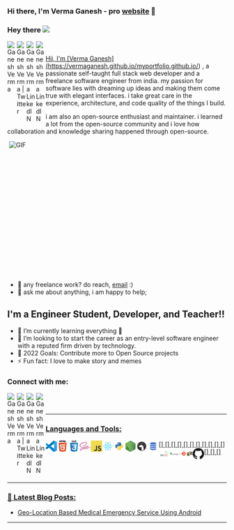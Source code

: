 ### Hi there, I'm Verma Ganesh - pro [website] 👋

### Hey there <img src="https://media.giphy.com/media/hvRJCLFzcasrR4ia7z/giphy.gif" width="25px">

<a href="https://www.instagram.com/ganeshnv0/">
  <img align="left" alt="Ganesh Verma" width="22px" src="https://cdn.jsdelivr.net/npm/simple-icons@v3/icons/instagram.svg" />
</a>
<a href="https://twitter.com/GaneshV69875387">
  <img align="left" alt="Ganesh Verma | Twitter" width="22px" src="https://raw.githubusercontent.com/peterthehan/peterthehan/master/assets/twitter.svg" />
</a>
<a href="https://www.linkedin.com/in/ganesh-verma-879158203//">
  <img align="left" alt="Ganesh Verma LinkedIN" width="22px" src="https://raw.githubusercontent.com/peterthehan/peterthehan/master/assets/linkedin.svg" />
</a>
<a href="https://www.youtube.com/channel/UCzUmYa_GQldwKvPbp0MfhSg">
  <img align="left" alt="Ganesh Verma LinkedIN" width="22px" src="https://raw.githubusercontent.com/peterthehan/peterthehan/master/assets/youtube.svg" />

<br />

  
Hii, I'm [Verma Ganesh] (https://vermaganesh.github.io/myportfolio.github.io/) , a passionate self-taught full stack web developer and a freelance software engineer from india. my passion for software lies with dreaming up ideas and making them come true with elegant interfaces. i take great care in the experience, architecture, and code quality of the things I build.

i am also an open-source enthusiast and maintainer. i learned a lot from the open-source community and i love how collaboration and knowledge sharing happened through open-source.

  <img align="right" alt="GIF" src="https://github.com/abhisheknaiidu/abhisheknaiidu/blob/master/code.gif?raw=true" width="500" height="320" />
  
- 💼 any freelance work? do reach, [email](mailto:ganeshnv0@gmail.com) :)
- 💬 ask me about anything, i am happy to help;

## I'm a Engineer Student, Developer, and Teacher!!

- 🌱 I’m currently learning everything 🤣
- 👯 I’m looking to to start the career as an entry-level software engineer with a reputed firm driven by technology.
- 🥅 2022 Goals: Contribute more to Open Source projects
- ⚡ Fun fact: I love to make story and memes

### Connect with me:

<a href="https://www.instagram.com/ganeshnv0/">
  <img align="left" alt="Ganesh Verma" width="22px" src="https://cdn.jsdelivr.net/npm/simple-icons@v3/icons/instagram.svg" />
</a>
<a href="https://twitter.com/GaneshV69875387">
  <img align="left" alt="Ganesh Verma | Twitter" width="22px" src="https://raw.githubusercontent.com/peterthehan/peterthehan/master/assets/twitter.svg" />
</a>
<a href="https://www.linkedin.com/in/ganesh-verma-879158203//">
  <img align="left" alt="Ganesh Verma LinkedIN" width="22px" src="https://raw.githubusercontent.com/peterthehan/peterthehan/master/assets/linkedin.svg" />
<a href="https://www.youtube.com/channel/UCzUmYa_GQldwKvPbp0MfhSg">
  <img align="left" alt="Ganesh Verma LinkedIN" width="22px" src="https://raw.githubusercontent.com/peterthehan/peterthehan/master/assets/youtube.svg" />

<br />
<br />

 ---
  
### Languages and Tools:

[<img align="left" alt="Visual Studio Code" width="26px" src="https://raw.githubusercontent.com/github/explore/80688e429a7d4ef2fca1e82350fe8e3517d3494d/topics/visual-studio-code/visual-studio-code.png" />]
[<img align="left" alt="HTML5" width="26px" src="https://raw.githubusercontent.com/github/explore/80688e429a7d4ef2fca1e82350fe8e3517d3494d/topics/html/html.png" />]
[<img align="left" alt="CSS3" width="26px" src="https://raw.githubusercontent.com/github/explore/80688e429a7d4ef2fca1e82350fe8e3517d3494d/topics/css/css.png" />]
[<img align="left" alt="Sass" width="26px" src="https://raw.githubusercontent.com/github/explore/80688e429a7d4ef2fca1e82350fe8e3517d3494d/topics/sass/sass.png" />]
[<img align="left" alt="JavaScript" width="26px" src="https://raw.githubusercontent.com/github/explore/80688e429a7d4ef2fca1e82350fe8e3517d3494d/topics/javascript/javascript.png" />]
[<img align="left" alt="React" width="26px" src="https://raw.githubusercontent.com/github/explore/80688e429a7d4ef2fca1e82350fe8e3517d3494d/topics/react/react.png" />]
[<img align="left" alt="GraphQL" width="26px" src="https://raw.githubusercontent.com/github/explore/80688e429a7d4ef2fca1e82350fe8e3517d3494d/topics/python/python.png" />]
[<img align="left" alt="Node.js" width="26px" src="https://raw.githubusercontent.com/github/explore/80688e429a7d4ef2fca1e82350fe8e3517d3494d/topics/nodejs/nodejs.png" />]
[<img align="left" alt="Deno" width="26px" src="https://raw.githubusercontent.com/github/explore/361e2821e2dea67711cde99c9c40ed357061cf27/topics/deno/deno.png" />]
[<img align="left" alt="SQL" width="26px" src="https://raw.githubusercontent.com/github/explore/80688e429a7d4ef2fca1e82350fe8e3517d3494d/topics/sql/sql.png" />]
[<img align="left" alt="MySQL" width="26px" src="https://raw.githubusercontent.com/github/explore/80688e429a7d4ef2fca1e82350fe8e3517d3494d/topics/mysql/mysql.png" />]
[<img align="left" alt="MongoDB" width="26px" src="https://raw.githubusercontent.com/github/explore/80688e429a7d4ef2fca1e82350fe8e3517d3494d/topics/mongodb/mongodb.png" />]
[<img align="left" alt="Git" width="26px" src="https://raw.githubusercontent.com/github/explore/80688e429a7d4ef2fca1e82350fe8e3517d3494d/topics/git/git.png" />]
[<img align="left" alt="GitHub" width="26px" src="https://raw.githubusercontent.com/github/explore/78df643247d429f6cc873026c0622819ad797942/topics/github/github.png" />]


<br />
<br />

---

### 📕 Latest Blog Posts:

<!-- BLOG-POST-LIST:START -->

- [Geo-Location Based Medical Emergency Service Using Android](https://ganeshnv0.wixsite.com/demo)

<!-- BLOG-POST-LIST:END -->

---

[website]: https://vermaganesh.github.io/myportfolio.github.io/
[twitter]: https://twitter.com/GaneshV69875387/
[youtube]: https://www.youtube.com/channel/UCzUmYa_GQldwKvPbp0MfhSg
[instagram]: https://www.instagram.com/ganeshnv0/
[linkedin]: https://www.linkedin.com/in/ganesh-verma-879158203/
